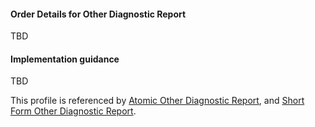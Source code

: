 #### Order Details for Other Diagnostic Report
TBD

#### Implementation guidance
TBD

This profile is referenced by [Atomic Other Diagnostic Report](StructureDefinition-diagnosticreport-otherdiag-atomic-1.html), and [Short Form Other Diagnostic Report](StructureDefinition-diagnosticreport-otherdiag-mhr-1.html).
